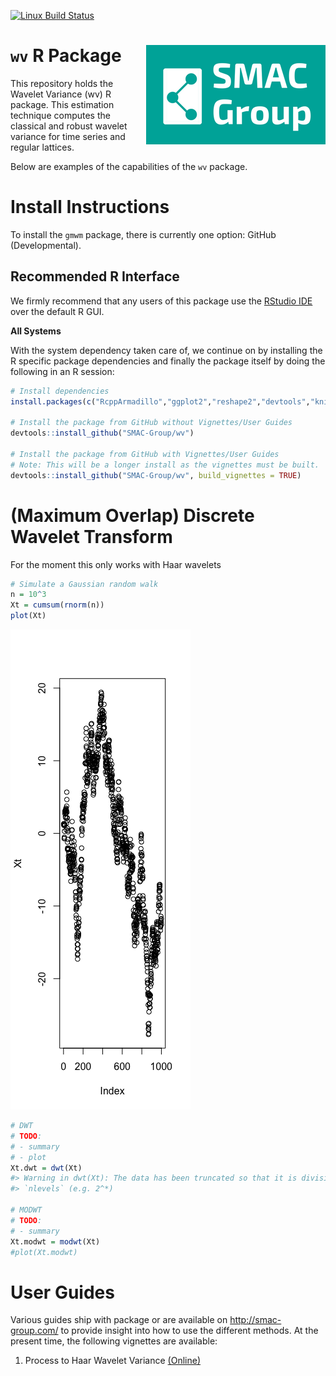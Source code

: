 
<!-- README.md is generated from README.Rmd. Please edit that file -->
[![Linux Build Status](https://travis-ci.org/SMAC-Group/wv.svg?branch=master)](https://travis-ci.org/SMAC-Group/wv)

`wv` R Package <img src="man/figures/logo.png" align="right" />
===============================================================

This repository holds the Wavelet Variance (wv) R package. This estimation technique computes the classical and robust wavelet variance for time series and regular lattices.

Below are examples of the capabilities of the `wv` package.

Install Instructions
====================

To install the `gmwm` package, there is currently one option: GitHub (Developmental).

Recommended R Interface
-----------------------

We firmly recommend that any users of this package use the [RStudio IDE](https://www.rstudio.com/products/rstudio/download/) over the default R GUI.

**All Systems**

With the system dependency taken care of, we continue on by installing the R specific package dependencies and finally the package itself by doing the following in an R session:

``` r
# Install dependencies
install.packages(c("RcppArmadillo","ggplot2","reshape2","devtools","knitr","rmarkdown"))

# Install the package from GitHub without Vignettes/User Guides
devtools::install_github("SMAC-Group/wv")

# Install the package from GitHub with Vignettes/User Guides
# Note: This will be a longer install as the vignettes must be built.
devtools::install_github("SMAC-Group/wv", build_vignettes = TRUE)
```

(Maximum Overlap) Discrete Wavelet Transform
============================================

For the moment this only works with Haar wavelets

``` r
# Simulate a Gaussian random walk
n = 10^3
Xt = cumsum(rnorm(n))
plot(Xt)
```

![](README-unnamed-chunk-3-1.png)

``` r
# DWT
# TODO:
# - summary
# - plot
Xt.dwt = dwt(Xt)
#> Warning in dwt(Xt): The data has been truncated so that it is divisible by
#> `nlevels` (e.g. 2^*)

# MODWT
# TODO:
# - summary
Xt.modwt = modwt(Xt)
#plot(Xt.modwt)
```

User Guides
===========

Various guides ship with package or are available on <http://smac-group.com/> to provide insight into how to use the different methods. At the present time, the following vignettes are available:

1.  Process to Haar Wavelet Variance [(Online)](https://smac-group.com/computing/2016/05/23/process-to-haar-wavelet-variance-formulae.html)
